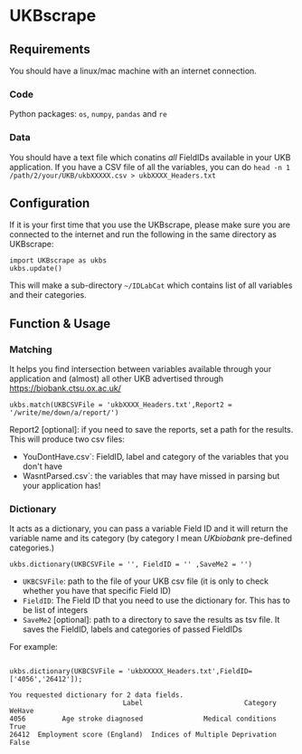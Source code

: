 # UKBscrape

## Requirements

You should have a linux/mac machine with an internet connection. 

### Code
Python packages: `os`, `numpy`, `pandas` and `re`

### Data
You should have a text file which conatins _all_ FieldIDs available in your UKB application. If you have a CSV file of all the variables, you can do 
`head -n 1 /path/2/your/UKB/ukbXXXXX.csv > ukbXXXX_Headers.txt`

## Configuration

If it is your first time that you use the UKBscrape, please make sure you are connected to the internet and run the following in the same directory as UKBscrape: 

```
import UKBscrape as ukbs
ukbs.update()
```

This will make a sub-directory `~/IDLabCat` which contains list of all variables and their categories.


## Function & Usage

### Matching 
It helps you find intersection between variables available through your application and (almost) all other UKB advertised through https://biobank.ctsu.ox.ac.uk/

```
ukbs.match(UKBCSVFile = 'ukbXXXX_Headers.txt',Report2 = '/write/me/down/a/report/')
```

Report2 [optional]: if you need to save the reports, set a path for the results. 
This will produce two csv files: 
* YouDontHave.csv`: FieldID, label and category of the variables that you don't have
* WasntParsed.csv`: the variables that may have missed in parsing but your application has! 

### Dictionary 
It acts as a dictionary, you can pass a variable Field ID and it will return the variable name and its category (by category I mean *UKbiobank* pre-defined categories.)
```
ukbs.dictionary(UKBCSVFile = '', FieldID = '' ,SaveMe2 = '')
```

* `UKBCSVFile`: path to the file of your UKB csv file (it is only to check whether you have that specific Field ID)
* `FieldID`: The Field ID that you need to use the dictionary for. This has to be list of integers
* `SaveMe2` [optional]: path to a directory to save the results as tsv file. It saves the FieldID, labels and categories of passed FieldIDs

For example:

```

ukbs.dictionary(UKBCSVFile = 'ukbXXXXX_Headers.txt',FieldID=['4056','26412']);

You requested dictionary for 2 data fields.
                            Label                         Category WeHave
4056         Age stroke diagnosed               Medical conditions   True
26412  Employment score (England)  Indices of Multiple Deprivation  False
```

